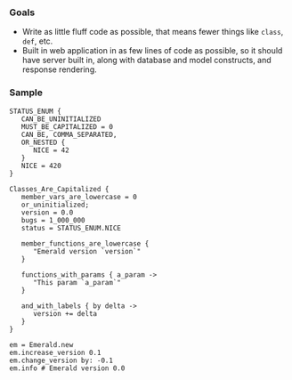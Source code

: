 ### Goals
- Write as little fluff code as possible, that means fewer things like `class`, `def`, etc.
- Built in web application in as few lines of code as possible, so it should have server built in, along with database and model constructs, and response rendering.

### Sample

```
STATUS_ENUM {
   CAN_BE_UNINITIALIZED
   MUST_BE_CAPITALIZED = 0
   CAN_BE, COMMA_SEPARATED,
   OR_NESTED {
      NICE = 42
   }
   NICE = 420
}

Classes_Are_Capitalized {
   member_vars_are_lowercase = 0
   or_uninitialized;
   version = 0.0
   bugs = 1_000_000
   status = STATUS_ENUM.NICE
   
   member_functions_are_lowercase { 
      "Emerald version `version`"
   }
   
   functions_with_params { a_param -> 
      "This param `a_param`"
   }
   
   and_with_labels { by delta ->
      version += delta
   }
}

em = Emerald.new
em.increase_version 0.1
em.change_version by: -0.1
em.info # Emerald version 0.0
```
